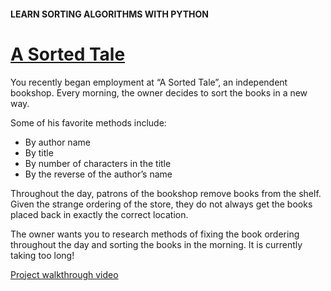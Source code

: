 #### LEARN SORTING ALGORITHMS WITH PYTHON

# [A Sorted Tale](https://www.codecademy.com/courses/sorting-algorithms/projects/sorted-tale)

You recently began employment at “A Sorted Tale”, an independent bookshop. 
Every morning, the owner decides to sort the books in a new way.

Some of his favorite methods include:
* By author name
* By title
* By number of characters in the title
* By the reverse of the author’s name

Throughout the day, patrons of the bookshop remove books from the shelf. 
Given the strange ordering of the store, they do not always get the books placed back in exactly the correct location.

The owner wants you to research methods of fixing the book ordering throughout the day and sorting the books in the morning. 
It is currently taking too long!

[Project walkthrough video](https://www.youtube.com/watch?v=_0C5lqlAOE0)
